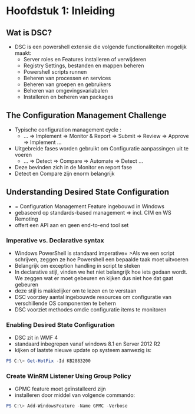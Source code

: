 # Hoofdstuk 1: Inleiding

## Wat is DSC?
- DSC is een powershell extensie die volgende functionaliteiten mogelijk maakt:
    - Server roles en Features installeren of verwijderen
    - Registry Settings, bestanden en mappen beheren
    - Powershell scripts runnen
    - Beheren van processen en services
    - Beheren van groepen en gebruikers
    - Beheren van omgevingsvariabalen 
    - Installeren en beheren van packages

## The Configuration Management Challenge

- Typische configuration management cycle :
	- ... => Implement => Monitor & Report => Submit => Review => Approve => Implement ...
- Uitgebreide fases worden gebruikt om Configuratie aanpassingen uit te voeren
	- ... => Detect => Compare => Automate => Detect ...
 - Deze bevinden zich in de Monitor en report fase 
 - Detect en Compare zijn enorm belangrijk

 ## Understanding Desired State Configuration
  - = Configuration Management Feature ingebouwd in Windows
  - gebaseerd op standards-based management => incl. CIM en WS Remoting
  - offert een API aan en geen end-to-end tool set

 ### Imperative vs. Declarative syntax
  - Windows PowerShell is standaard imperative= >Als we een script schrijven, zeggen ze hoe Powershell een bepaalde taak moet uitvoeren
  - Belangrijk om exception handling in script te steken
  - In declarative stijl, vinden we het niet belangrijk hoe iets gedaan wordt. We zeggen wat er moet gebeuren en kijken dus niet hoe dat gaat gebeuren
  - deze stijl is makkelijker om te lezen en te verstaan
  - DSC voorziey aantal ingebouwde resources om configuratie van verschillende OS componenten te behern
  - DSC voorziet methodes omdie configuratie items te monitoren

 ### Enabling Desired State Configuration
 - DSC zit in WMF 4
 - standaard inbegrepen vanaf windows 8.1 en Server 2012 R2
 - kijken of laatste nieuwe update op systeem aanwezig is:
```PowerShell
PS C:\> Get-HotFix -Id KB2883200
```
### Create WinRM Listener Using Group Policy
- GPMC feature moet geïnstalleerd zijn
- installeren door middel van volgende commando:
```PowerShell
PS C:\> Add-WindowsFeature -Name GPMC -Verbose
```

 
